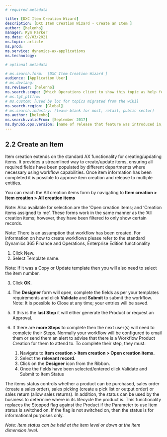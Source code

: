 ```yaml
---
# required metadata

title: [DXC Item Creation Wizard]
description: [DXC Item Creation Wizard - Create an Item ]
author: [helenho]
manager: Kym Parker
ms.date: 02/03/2021
ms.topic: article
ms.prod: 
ms.service: dynamics-ax-applications
ms.technology: 

# optional metadata

# ms.search.form:  [DXC Item Creation Wizard ]
audience: [Application User]
# ms.devlang: 
ms.reviewer: [helenho]
ms.search.scope: [Which Operations client to show this topic as help for, to be set by content strategist, see list here: https://microsoft.sharepoint.com/teams/DynDoc/_layouts/15/WopiFrame.aspx?sourcedoc={23419e1c-eb64-42e9-aa9b-79875b428718}&action=edit&wd=target%28Core%20Dynamics%20AX%20CP%20requirements%2Eone%7C4CC185C0%2DEFAA%2D42CD%2D94B9%2D8F2A45E7F61A%2FVersions%20list%20for%20docs%20topics%7CC14BE630%2D5151%2D49D6%2D8305%2D554B5084593C%2F%29]
# ms.tgt_pltfrm: 
# ms.custom: [used by loc for topics migrated from the wiki]
ms.search.region: [Global]
# ms.search.industry: [leave blank for most, retail, public sector]
ms.author: [helenho]
ms.search.validFrom: [September 2017]
ms.dyn365.ops.version: [name of release that feature was introduced in, see list here: https://microsoft.sharepoint.com/teams/DynDoc/_layouts/15/WopiFrame.aspx?sourcedoc={23419e1c-eb64-42e9-aa9b-79875b428718}&action=edit&wd=target%28Core%20Dynamics%20AX%20CP%20requirements%2Eone%7C4CC185C0%2DEFAA%2D42CD%2D94B9%2D8F2A45E7F61A%2FVersions%20list%20for%20docs%20topics%7CC14BE630%2D5151%2D49D6%2D8305%2D554B5084593C%2F%29]
---
```


## 2.2	Create an Item

Item creation extends on the standard AX functionality for creating/updating items.  It provides a streamlined way to create/update items, ensuring all required fields have been populated by different departments where necessary using workflow capabilities.  Once item information has been completed it is possible to approve item creation and release to multiple entities.

You can reach the All creation items form by navigating to
**Item creation > Item creation > All creation items**

Note: Also available for selection are the ‘Open creation items; and ‘Creation items assigned to me’. These forms work in the same manner as the ‘All creation items; however, they have been filtered to only show certain records.

Note: There is an assumption that workflow has been created. For information on how to create workflows please refer to the standard Dynamics 365 Finance and Operations, Enterprise Edition functionality

1.	Click New.
2.	Select Template name. 

Note: If it was a Copy or Update template then you will also need to select the item number.

3.	Click **OK**. 

4.	The **Designer** form will open, complete the fields as per your templates requirements and click **Validate**  and **Submit**  to submit the workflow.  Note: It is possible to Close at any time; your entries will be saved.     

5.	If this is the **last Step**  it will either generate the Product or request an Approval. 

6.	If there are **more Steps**  to complete then the next user(s) will need to complete their Steps.  Normally your workflow will be configured to email them or send them an alert to advise that there is a Workflow Product Creation for them to attend to.  To complete their step, they must: 

    1.	Navigate to **Item creation > Item creation > Open creation items.** 
    2.	Select the **relevant record.** 
    3.	Click on the **Designer**  icon from the Ribbon. 
    4.	Once the fields have been selected/entered click Validate and Submit to Item Status

The items status controls whether a product can be purchased, sales order (create a sales order), sales picking (create a pick list or output order) or sales return (allow sales returns).  In addition, the status can be used by the business to determine where in its lifecycle the product is.  This functionality replaces the Stopped flag against the Product if the Parameter to use Item status is switched on.  If the flag is not switched on, then the status is for informational purposes only.

*Note: Item status can be held at the item level or down at the item dimension level.*

